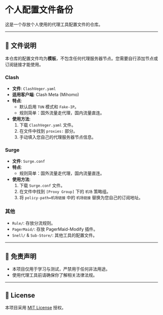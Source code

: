 # 个人配置文件备份

这是一个存放个人使用的代理工具配置文件的仓库。

---

## 📝 文件说明

本仓库的配置文件均为**模板**，不包含任何代理服务器节点。您需要自行添加节点或订阅链接才能使用。

### Clash

-   **文件**: `ClashVeger.yaml`
-   **适用客户端**: Clash Meta (Mihomo)
-   **特点**:
    -   默认启用 `TUN` 模式和 `Fake-IP`。
    -   规则简单：国外流量走代理，国内流量直连。
-   **使用方法**:
    1.  下载 `ClashVeger.yaml` 文件。
    2.  在文件中找到 `proxies:` 部分。
    3.  手动填入您自己的代理服务器节点信息。

### Surge

-   **文件**: `Surge.conf`
-   **特点**:
    -   规则简单：国外流量走代理，国内流量直连。
-   **使用方法**:
    1.  下载 `Surge.conf` 文件。
    2.  在文件中找到 `[Proxy Group]` 下的 `机场` 策略组。
    3.  将 `policy-path=机场链接` 中的 `机场链接` 替换为您自己的订阅地址。

### 其他

-   `Rule/`: 存放分流规则。
-   `PagerMaid/`: 存放 PagerMaid-Modify 插件。
-   `Snell/` & `Sub-Store/`: 其他工具的配置文件。

---

## 🔐 免责声明

- 本项目仅用于学习与测试，严禁用于任何非法用途。
- 使用代理工具前请确保你了解相关法律法规。

---

## 📜 License

本项目采用 [MIT License](./LICENSE) 授权。
